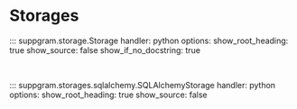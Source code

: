 # Storages

::: suppgram.storage.Storage
    handler: python
    options:
      show_root_heading: true
      show_source: false
      show_if_no_docstring: true

<br/>

::: suppgram.storages.sqlalchemy.SQLAlchemyStorage
    handler: python
    options:
      show_root_heading: true
      show_source: false
